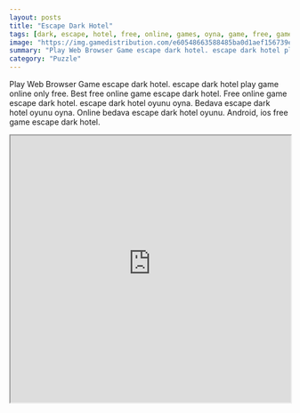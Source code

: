 ```yaml
---
layout: posts
title: "Escape Dark Hotel"
tags: [dark, escape, hotel, free, online, games, oyna, game, free, games, play, play, games]
image: "https://img.gamedistribution.com/e60548663588485ba0d1aef156739eb3.jpg"
summary: "Play Web Browser Game escape dark hotel. escape dark hotel play game online only free. Best free online game escape dark hotel. Free online game escape dark hotel. escape dark hotel oyunu oyna. Bedava escape dark hotel oyunu oyna. Online bedava escape dark hotel oyunu. Android, ios free game escape dark hotel."
category: "Puzzle"
---
```


Play Web Browser Game escape dark hotel. escape dark hotel play game online only free. Best free online game escape dark hotel. Free online game escape dark hotel. escape dark hotel oyunu oyna. Bedava escape dark hotel oyunu oyna. Online bedava escape dark hotel oyunu. Android, ios free game escape dark hotel.

<iframe width="100%" height="480px;" src="https://flash.gamedistribution.com?game=e60548663588485ba0d1aef156739eb3"></iframe>
